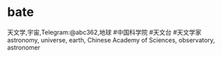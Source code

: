 # bate
天文学,宇宙,Telegram:@abc362,地球 #中国科学院 #天文台 #天文学家 astronomy, universe, earth, Chinese Academy of Sciences, observatory, astronomer
